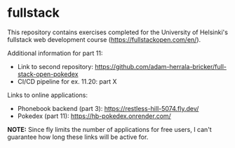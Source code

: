 # fullstack

This repository contains exercises completed for the University of Helsinki's fullstack web development course (https://fullstackopen.com/en/).

Additional information for part 11:

- Link to second repository: https://github.com/adam-herrala-bricker/full-stack-open-pokedex
- CI/CD pipeline for ex. 11.20: part X

Links to online applications:

- Phonebook backend (part 3): https://restless-hill-5074.fly.dev/
- Pokedex (part 11): https://hb-pokedex.onrender.com/

**NOTE:** Since fly limits the number of applications for free users, I can't guarantee how long these links will be active for.
